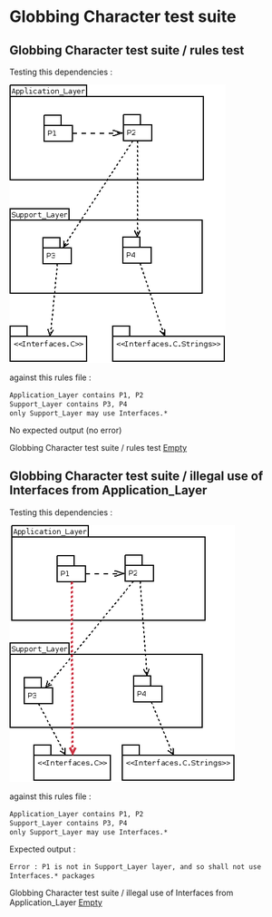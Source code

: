 
# Globbing Character test suite



##  Globbing Character test suite / rules test


  Testing this dependencies :

  ![](gc1.png)

  against this rules file :

```
Application_Layer contains P1, P2
Support_Layer contains P3, P4
only Support_Layer may use Interfaces.*
```

  No expected output (no error)

Globbing Character test suite / rules test [Empty](tests_status.md#empty)

##  Globbing Character test suite / illegal use of Interfaces from Application_Layer


  Testing this dependencies :

  ![](gc2.png)

  against this rules file :

```
Application_Layer contains P1, P2
Support_Layer contains P3, P4
only Support_Layer may use Interfaces.*
```

  Expected output :

```
Error : P1 is not in Support_Layer layer, and so shall not use Interfaces.* packages
```

Globbing Character test suite / illegal use of Interfaces from Application_Layer [Empty](tests_status.md#empty)
